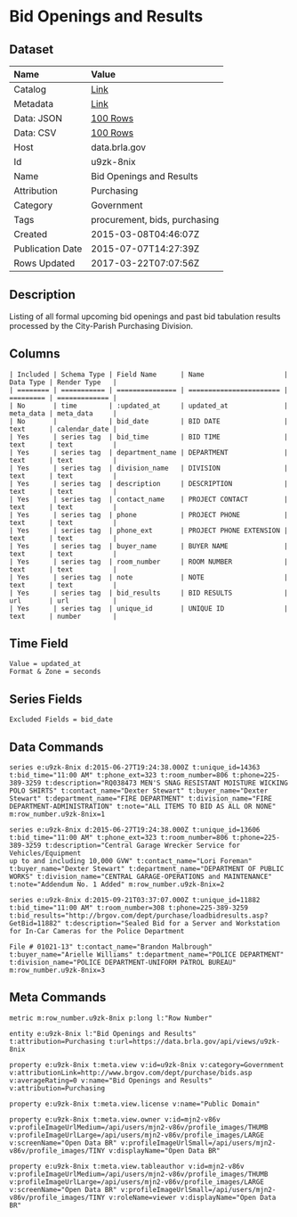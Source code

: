 # Bid Openings and Results

## Dataset

| Name | Value |
| :--- | :---- |
| Catalog | [Link](https://catalog.data.gov/dataset/bid-openings-and-results) |
| Metadata | [Link](https://data.brla.gov/api/views/u9zk-8nix) |
| Data: JSON | [100 Rows](https://data.brla.gov/api/views/u9zk-8nix/rows.json?max_rows=100) |
| Data: CSV | [100 Rows](https://data.brla.gov/api/views/u9zk-8nix/rows.csv?max_rows=100) |
| Host | data.brla.gov |
| Id | u9zk-8nix |
| Name | Bid Openings and Results |
| Attribution | Purchasing |
| Category | Government |
| Tags | procurement, bids, purchasing |
| Created | 2015-03-08T04:46:07Z |
| Publication Date | 2015-07-07T14:27:39Z |
| Rows Updated | 2017-03-22T07:07:56Z |

## Description

Listing of all formal upcoming bid openings and past bid tabulation results processed by the City-Parish Purchasing Division.

## Columns

```ls
| Included | Schema Type | Field Name      | Name                    | Data Type | Render Type   |
| ======== | =========== | =============== | ======================= | ========= | ============= |
| No       | time        | :updated_at     | updated_at              | meta_data | meta_data     |
| No       |             | bid_date        | BID DATE                | text      | calendar_date |
| Yes      | series tag  | bid_time        | BID TIME                | text      | text          |
| Yes      | series tag  | department_name | DEPARTMENT              | text      | text          |
| Yes      | series tag  | division_name   | DIVISION                | text      | text          |
| Yes      | series tag  | description     | DESCRIPTION             | text      | text          |
| Yes      | series tag  | contact_name    | PROJECT CONTACT         | text      | text          |
| Yes      | series tag  | phone           | PROJECT PHONE           | text      | text          |
| Yes      | series tag  | phone_ext       | PROJECT PHONE EXTENSION | text      | text          |
| Yes      | series tag  | buyer_name      | BUYER NAME              | text      | text          |
| Yes      | series tag  | room_number     | ROOM NUMBER             | text      | text          |
| Yes      | series tag  | note            | NOTE                    | text      | text          |
| Yes      | series tag  | bid_results     | BID RESULTS             | url       | url           |
| Yes      | series tag  | unique_id       | UNIQUE ID               | text      | number        |
```

## Time Field

```ls
Value = updated_at
Format & Zone = seconds
```

## Series Fields

```ls
Excluded Fields = bid_date
```

## Data Commands

```ls
series e:u9zk-8nix d:2015-06-27T19:24:38.000Z t:unique_id=14363 t:bid_time="11:00 AM" t:phone_ext=323 t:room_number=806 t:phone=225-389-3259 t:description="RQ038473 MEN'S SNAG RESISTANT MOISTURE WICKING POLO SHIRTS" t:contact_name="Dexter Stewart" t:buyer_name="Dexter Stewart" t:department_name="FIRE DEPARTMENT" t:division_name="FIRE DEPARTMENT-ADMINISTRATION" t:note="ALL ITEMS TO BID AS ALL OR NONE" m:row_number.u9zk-8nix=1

series e:u9zk-8nix d:2015-06-27T19:24:38.000Z t:unique_id=13606 t:bid_time="11:00 AM" t:phone_ext=323 t:room_number=806 t:phone=225-389-3259 t:description="Central Garage Wrecker Service for Vehicles/Equipment
up to and including 10,000 GVW" t:contact_name="Lori Foreman" t:buyer_name="Dexter Stewart" t:department_name="DEPARTMENT OF PUBLIC WORKS" t:division_name="CENTRAL GARAGE-OPERATIONS and MAINTENANCE" t:note="Addendum No. 1 Added" m:row_number.u9zk-8nix=2

series e:u9zk-8nix d:2015-09-21T03:37:07.000Z t:unique_id=11882 t:bid_time="11:00 AM" t:room_number=308 t:phone=225-389-3259 t:bid_results="http://brgov.com/dept/purchase/loadbidresults.asp?GetBid=11882" t:description="Sealed Bid for a Server and Workstation for In-Car Cameras for the Police Department

File # 01021-13" t:contact_name="Brandon Malbrough" t:buyer_name="Arielle Williams" t:department_name="POLICE DEPARTMENT" t:division_name="POLICE DEPARTMENT-UNIFORM PATROL BUREAU" m:row_number.u9zk-8nix=3
```

## Meta Commands

```ls
metric m:row_number.u9zk-8nix p:long l:"Row Number"

entity e:u9zk-8nix l:"Bid Openings and Results" t:attribution=Purchasing t:url=https://data.brla.gov/api/views/u9zk-8nix

property e:u9zk-8nix t:meta.view v:id=u9zk-8nix v:category=Government v:attributionLink=http://www.brgov.com/dept/purchase/bids.asp v:averageRating=0 v:name="Bid Openings and Results" v:attribution=Purchasing

property e:u9zk-8nix t:meta.view.license v:name="Public Domain"

property e:u9zk-8nix t:meta.view.owner v:id=mjn2-v86v v:profileImageUrlMedium=/api/users/mjn2-v86v/profile_images/THUMB v:profileImageUrlLarge=/api/users/mjn2-v86v/profile_images/LARGE v:screenName="Open Data BR" v:profileImageUrlSmall=/api/users/mjn2-v86v/profile_images/TINY v:displayName="Open Data BR"

property e:u9zk-8nix t:meta.view.tableauthor v:id=mjn2-v86v v:profileImageUrlMedium=/api/users/mjn2-v86v/profile_images/THUMB v:profileImageUrlLarge=/api/users/mjn2-v86v/profile_images/LARGE v:screenName="Open Data BR" v:profileImageUrlSmall=/api/users/mjn2-v86v/profile_images/TINY v:roleName=viewer v:displayName="Open Data BR"
```
